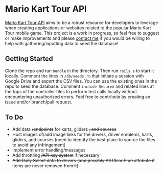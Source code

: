 # Mario Kart Tour API

[Mario Kart Tour API](https://mario-kart-tour-api.herokuapp.com) aims to be a robust resource for developers to leverage when creating applications or websites related to the popular Mario Kart Tour mobile game.  This project is a work in progress, so feel free to suggest or make improvements and please [contact me](https://matthewserre.com) if you would be willing to help with gathering/inputting data to seed the database!

## Getting Started

Clone the repo and run `bundle` in the directory. Then run `rails s` to start it locally. Comment the lines in `/db/seeds.rb` that initiate a session with Google Drive and export the CSV files. You can use the existing ones in the repo to seed the database.  Comment `include Secured` and related lines at the tops of the controller files to perform test calls locally without encountering unauthorized errors. Feel free to contribute by creating an issue and/or branch/pull request.

## To Do

- Add data ~~/endpoints~~ for karts, gliders ~~, and courses~~
- Host images of/add image links for the drivers, driver emblems, karts, gliders, and courses (need to identify the best place to source the files to avoid any infringement)
- Implement error handling/messages
- Add throttling ~~/API key system~~ if necessary
- ~~Add Daily Select data to drivers (and possibly All Clear Pipe attribute if items are never removed from it)~~
